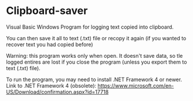 # Clipboard-saver
Visual Basic Windows Program for logging text copied into clipboard.

You can then save it all to text (.txt) file or recopy it again (if you wanted to recover text you had copied before)

Warning: this program works only when open. It doesn't save data, so tle logged entires are lost if you close the program (unless you export them to text (.txt) file).

To run the program, you may need to install .NET Framework 4 or newer. Link to .NET Framework 4 (obsolete): 
https://www.microsoft.com/en-US/Download/confirmation.aspx?id=17718
